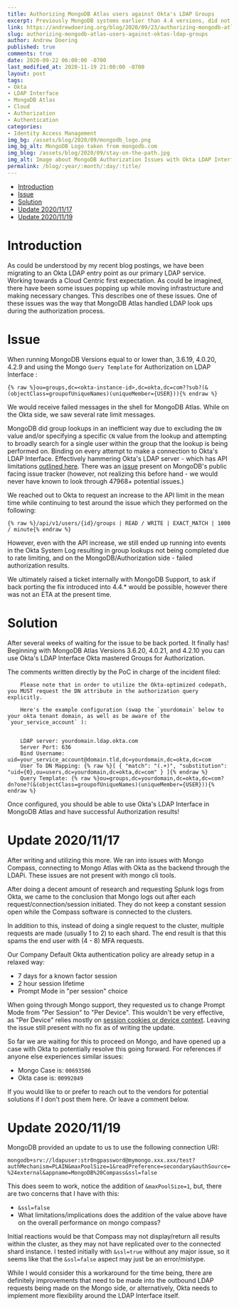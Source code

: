 ```yaml
---
title: Authorizing MongoDB Atlas users against Okta's LDAP Groups
excerpt: Previously MongoDB systems earlier than 4.4 versions, did not properly support doing lookups in Okta's LDAP interface properly, but recently that has changed. Come find out how!
link: https://andrewdoering.org/blog/2020/09/23/authorizing-mongodb-atlas-users-against-oktas-ldap-groups
slug: authorizing-mongodb-atlas-users-against-oktas-ldap-groups
author: Andrew Doering
published: true
comments: true
date: 2020-09-22 06:00:00 -0700
last_modified_at: 2020-11-19 21:00:00 -0700
layout: post
tags:
- Okta
- LDAP Interface
- MongoDB Atlas
- Cloud
- Authorization
- Authentication
categories:
- Identity Access Management
img_bg: /assets/blog/2020/09/mongodb_logo.png
img_bg_alt: MongoDB Logo taken from mongodb.com
img_blog: /assets/blog/2020/09/stay-on-the-path.jpg
img_alt: Image about MongoDB Authorization Issues with Okta LDAP Interface. Intro image.
permalink: /blog/:year/:month/:day/:title/
---
```


- [Introduction](#introduction)
- [Issue](#issue)
- [Solution](#solution)
- [Update 2020/11/17](#update-20201117)
- [Update 2020/11/19](#update-20201119)

# Introduction

As could be understood by my recent blog postings, we have been migrating to an Okta LDAP entry point as our primary LDAP service. Working towards a Cloud Centric first expectation. As could be imagined, there have been some issues popping up while moving infrastructure and making necessary changes. This describes one of these issues. One of these issues was the way that MongoDB Atlas handled LDAP look ups during the authorization process. 

# Issue

When running MongoDB Versions equal to or lower than, 3.6.19, 4.0.20, 4.2.9 and using the Mongo `Query Template` for Authorization on LDAP Interface :

`{% raw %}ou=groups,dc=<okta-instance-id>,dc=okta,dc=com??sub?(&(objectClass=groupofUniqueNames)(uniqueMember={USER})){% endraw %}`

We would receive failed messages in the shell for MongoDB Atlas. While on the Okta side, we saw several rate limit messages.


MongoDB did group lookups in an inefficient way due to excluding the `DN` value and/or specifying a specific `CN` value from the lookup and attempting to broadly search for a single user within the group that the lookup is being performed on. Binding on every attempt to make a connection to Okta's LDAP Interface. Effectively hammering Okta's LDAP server - which has API limitations [outlined here](https://developer.okta.com/docs/reference/rate-limits/). There was an [issue](https://jira.mongodb.org/browse/SERVER-43233) present on MongoDB's public facing issue tracker (however, not realizing this before hand - we would never have known to look through 47968+ potential issues.)

We reached out to Okta to request an increase to the API limit in the mean time while continuing to test around the issue which they performed on the following:

`{% raw %}/api/v1/users/{id}/groups | READ / WRITE | EXACT_MATCH | 1000 / minute{% endraw %}`

However, even with the API increase, we still ended up running into events in the Okta System Log resulting in group lookups not being completed due to rate limiting, and on the MongoDB/Authorization side - failed authorization results.

We ultimately raised a ticket internally with MongoDB Support, to ask if back porting the fix introduced into 4.4.* would be possible, however there was not an ETA at the present time.

# Solution

After several weeks of waiting for the issue to be back ported. It finally has! Beginning with MongoDB Atlas Versions 3.6.20, 4.0.21, and 4.2.10 you can use Okta's LDAP Interface Okta mastered Groups for Authorization.

The comments written directly by the PoC in charge of the incident filed:


        Please note that in order to utilize the Okta-optimized codepath, you MUST request the DN attribute in the authorization query explicitly.

        Here's the example configuration (swap the `yourdomain` below to your okta tenant domain, as well as be aware of the `your_service_account` ):


        LDAP server: yourdomain.ldap.okta.com
        Server Port: 636
        Bind Username: uid=your_service_account@domain.tld,dc=yourdomain,dc=okta,dc=com
        User To DN Mapping: {% raw %}[ { "match": "(.+)", "substitution": "uid={0},ou=users,dc=yourdomain,dc=okta,dc=com" } ]{% endraw %}
        Query Template: {% raw %}ou=groups,dc=yourdomain,dc=okta,dc=com?dn?one?(&(objectClass=groupofUniqueNames)(uniqueMember={USER})){% endraw %}


Once configured, you should be able to use Okta's LDAP Interface in MongoDB Atlas and have successful Authorization results!


# Update 2020/11/17

After writing and utilizing this more. We ran into issues with Mongo Compass, connecting to Mongo Atlas with Okta as the backend through the LDAPi. These issues are not present with mongo cli tools.

After doing a decent amount of research and requesting Splunk logs from Okta, we came to the conclusion that Mongo logs out after each request/connection/session initiated. They do not keep a constant session open while the Compass software is connected to the clusters.

In addition to this, instead of doing a single request to the cluster, multiple requests are made (usually 1 to 2) to each shard. The end result is that this spams the end user with (4 - 8) MFA requests. 

Our Company Default Okta authentication policy are already setup in a relaxed way:

- 7 days for a known factor session
- 2 hour session lifetime
- Prompt Mode in "per session" choice

When going through Mongo support, they requested us to change Prompt Mode from "Per Session" to "Per Device". This wouldn't be very effective, as "Per Device" relies mostly on [session cookies or device context](https://help.okta.com/en/prod/Content/Topics/Security/improved-new-device-behavior-detection.htm). Leaving the issue still present with no fix as of writing the update.

So far we are waiting for this to proceed on Mongo, and have opened up a case with Okta to potentially resolve this going forward. For references if anyone else experiences similar issues:

- Mongo Case is: `00693506`
- Okta case is: `00992849`

If you would like to or prefer to reach out to the vendors for potential solutions if I don't post them here. Or leave a comment below.

# Update 2020/11/19

MongoDB provided an update to us to use the following connection URI:

`mongodb+srv://ldapuser:str0ngpassword@mymongo.xxx.xxx/test?authMechanism=PLAIN&maxPoolSize=1&readPreference=secondary&authSource=%24external&appname=MongoDB%20Compass&ssl=false`

This does seem to work, notice the addition of `&maxPoolSize=1`, but, there are two concerns that I have with this:

* `&ssl=false`
* What limitations/implications does the addition of the value above have on the overall performance on mongo compass?

Initial reactions would be that Compass may not display/return all results within the cluster, as they may not have replicated over to the connected shard instance. I tested initially with `&ssl=true` without any major issue, so it seems like that the `&ssl=false` aspect may just be an error/mistype.

While I would consider this a workaround for the time being, there are definitely improvements that need to be made into the outbound LDAP requests being made on the Mongo side, or alternatively, Okta needs to implement more flexibility around the LDAP Interface itself.